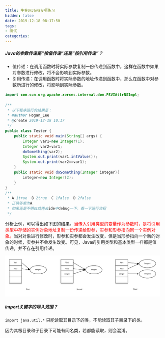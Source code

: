 ```yaml
---
title: 牛客网Java专项练习
hidden: false
date: 2019-12-18 08:17:50
tags:
- 面试
categories:
---
```




##### Java的参数传递是“按值传递”还是“按引用传递”？

+ 值传递：在调用函数时将实际参数复制一份传递到函数中，这样在函数中如果对参数进行修改，将不会影响到实际参数。
+ 引用传递：在调用函数时将实际参数的地址传递到函数中，那么在函数中对参数所进行的修改，将影响到实际参数。

```java
import com.sun.org.apache.xerces.internal.dom.PSVIAttrNSImpl;

/**
 * 以下程序运行的结果是：
 * @author Hogan_Lee
 * @create 2019-12-18 10:17
 */
public class Tester {
    public static void main(String[] args) {
        Integer var1=new Integer(1);
        Integer var2=var1;
        doSomething(var2);
        System.out.print(var1.intValue());
        System.out.print(var2==var1);
    }
    public static void doSomething(Integer integer){
        integer=new Integer(2);
    }
}
/**
 * A 1true  B 2true  C 1false  D 2false
 * 正确答案为A
 * 如果还是不明白就再去ide中debug一下，看一下运行流程
 */
```

分析上例，可以得出如下图的结果。<span style="color:red">当传入引用类型的变量作为参数时，是将引用类型中存储的实例对象地址复制一份传递给形参，实参和形参指向同一个实例对象。</span>当对对象进行修改时，形参和实参都会发生改变，但是当形参指向一个新的对象的时候，实参并不会发生改变。可见，Java的引用类型和基本类型一样都是值传递，并不存在引用传递。

![](牛客网Java专项练习/image1.png)

##### import关键字的导入范围？

`import java.util.*` 只能读取其目录下的类，不能读取其子目录下的类。

因为其根目录和子目录下可能有同名类，若都能读取，则会混淆。
